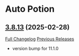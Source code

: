 # Auto Potion

## [3.8.13](https://github.com/ollidiemaus/AutoPotion/tree/3.8.13) (2025-02-28)
[Full Changelog](https://github.com/ollidiemaus/AutoPotion/compare/3.8.12...3.8.13) [Previous Releases](https://github.com/ollidiemaus/AutoPotion/releases)

- version bump for 11.1.0  
